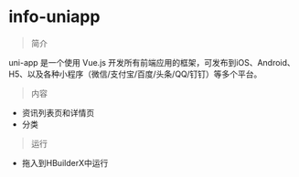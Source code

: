# info-uniapp

> 简介

uni-app 是一个使用 Vue.js 开发所有前端应用的框架，可发布到iOS、Android、H5、以及各种小程序（微信/支付宝/百度/头条/QQ/钉钉）等多个平台。

> 内容

- 资讯列表页和详情页
- 分类

> 运行

- 拖入到HBuilderX中运行
